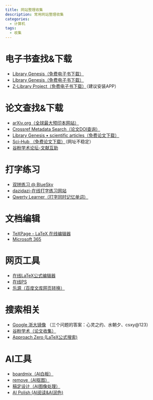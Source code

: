 ```yaml
---
title: 网站整理收集
description: 常用网站整理收集
categories:
  - 计算机
tags:
  - 收集
---
```


# 电子书查找&下载

- [Library Genesis（免费电子书下载）](https://libgen.click/)
- [Library Genesis（免费电子书下载）](https://libgen.top/)
- [Z-Library Project（免费电子书下载）](https://singlelogin.re/)（建议安装APP）

# 论文查找&下载

- [arXiv.org（全球最大预印本网站）](https://arxiv.org/)
- [Crossref Metadata Search（论文DOI查询）](https://search.crossref.org/)
- [Library Genesis • scientific articles（免费论文下载）](http://libgen.rs/scimag/)
- [Sci-Hub （免费论文下载）](https://sci-hub.hkvisa.net/)（网址不稳定）
- [谷粉学术论坛-文献互助](http://bbs.99lb.net/)

# 打字练习
- [双拼练习 @ BlueSky](https://api.ihint.me/shuang/)
- [dazidazi-在线打字练习网站](https://dazidazi.com/)
- [Qwerty Learner（打字同时记忆单词）](https://qwerty.kaiyi.cool/)

# 文档编辑

- [TeXPage - LaTeX 在线编辑器](https://texpage.com/)
- [Microsoft 365](https://www.office.com)

# 网页工具

- [在线LaTeX公式编辑器](https://www.latexlive.com/##)
- [在线PS](http://ps.gzqizhen.com/)
- [乐源（百度文库网页转换）](http://leyuanxm.top/)

# 搜索相关

- [Google 浙大镜像](https://g.luciaz.me/) （三个问题的答案：心灵之约、水朝夕、csxy@123）
- [谷粉学术（论文收集）](https://gfsoso.99lb.net/)
- [Approach Zero (LaTeX公式搜索)](https://approach0.xyz/search/)

# AI工具

- [boardmix（AI白板）](https://boardmix.cn/)
- [remove（AI抠图）](https://www.remove.bg/zh/upload)
- [稿定设计（AI图像处理）](https://www.gaoding.com/)
- [AI Polish (AI阅读&AI润色)](https://polish.readpaper.com/welcome)

